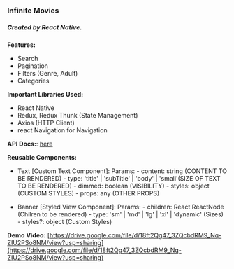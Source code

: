 ### Infinite Movies

##### Created by React Native.

 **Features:**
  * Search
  * Pagination
  * Filters (Genre, Adult)
  * Categories
 

  **Important Libraries Used:**
  * React Native
  * Redux, Redux Thunk (State Management)
  * Axios (HTTP Client)
  * react Navigation for Navigation

  **API Docs:**: [here](https://developers.themoviedb.org/3)

  **Reusable Components:**
  * Text [Custom Text Component]:
    Params:
        - content: string (CONTENT TO BE RENDERED)
        - type: 'title' | 'subTitle' | 'body' | 'small'(SIZE OF TEXT TO BE RENDERED)
        - dimmed: boolean (VISIBILITY)
        - styles: object (CUSTOM STYLES)
        - props: any (OTHER PROPS)

  * Banner [Styled View Component]:
        Params:
          - children: React.ReactNode (Chilren to be rendered)
          - type: 'sm' | 'md' | 'lg' | 'xl' | 'dynamic' (Sizes)
          - styles?: object (Custom Styles)

 **Demo Video:**
 [https://drive.google.com/file/d/18ft2Qg47_3ZQcbdRM9_Nq-ZIU2PSo8NM/view?usp=sharing](https://drive.google.com/file/d/18ft2Qg47_3ZQcbdRM9_Nq-ZIU2PSo8NM/view?usp=sharing)
